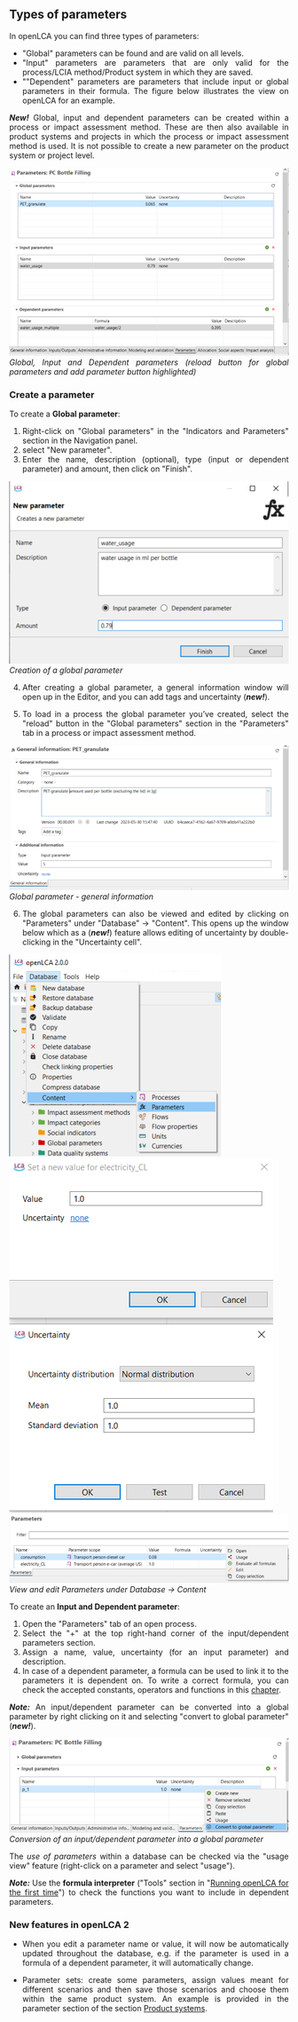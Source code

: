 ## Types of parameters

<div style='text-align: justify;'>

In openLCA you can find three types of parameters:

- "Global" parameters can be found and are valid on all levels. 
- "Input" parameters are parameters that are only valid for the process/LCIA method/Product system in which they are saved. 
- ""Dependent" parameters are parameters that include input or global parameters in their formula. The figure below illustrates the view on openLCA for an example.

**_New!_** Global, input and dependent parameters can be created within a process or impact assessment method. These are then also available in product systems and projects in which the process or impact assessment method is used. It is not possible to create a new parameter on the product system or project level.

![](../media/parameter_types.png)  
_Global, Input and Dependent parameters (reload button for global parameters and add parameter button highlighted)_

### Create a parameter

To create a **Global parameter**: 

 1. Right-click on "Global parameters" in the "Indicators and Parameters" section in the Navigation panel.
 2.	select "New parameter". 
 3. Enter the name, description (optional), type (input or dependent parameter) and amount, then click on "Finish". 

![](../media/create_global_parameter.png)  
_Creation of a global parameter_

4. After creating a global parameter, a general information window will open up in the Editor, and you can add tags and uncertainty (**_new!_**).

5. To load in a process the global parameter you’ve created, select the "reload" button in the "Global parameters" section in the "Parameters" tab in a process or impact assessment method.

![](../media/global_parameter_information.png)  
_Global parameter - general information_

6. The global parameters can also be viewed and edited by clicking on "Parameters" under "Database" &#8594; "Content". This opens up the window below which as a (**_new!_**) feature allows editing of uncertainty by double-clicking in the "Uncertainty cell".

![](../media/parameters_tools.png)
![](../media/editing_uncertainty_in_the_global_parameter_table_2.png)
![](../media/editing_uncertainty_in_the_global_parameter_table.png)
<br>_View and edit Parameters under Database &#8594; Content_

To create an **Input and Dependent parameter**:

1. Open the "Parameters" tab of an open process.
2. Select the "+" at the top right-hand corner of the input/dependent parameters section.
3. Assign a name, value, uncertainty (for an input parameter) and description.
4. In case of a dependent parameter, a formula can be used to link it to the parameters it is dependent on. To write a correct formula, you can check the accepted constants, operators and functions in this [chapter](../advanced_top/formulas_in_openlca.md).

**_Note:_** An input/dependent parameter can be converted into a global parameter by right clicking on it and selecting "convert to global parameter" (**_new!_**).

![](../media/convert_to_global_parameter.png)
_Conversion of an input/dependent parameter into a global parameter_

The _use of parameters_ within a database can be checked via the "usage view" feature (right-click on a parameter and select "usage").

_**Note:**_ Use the **formula interpreter** ("Tools" section in "[Running openLCA for the first time](../welcome_to_openLCA.md)") to check the functions you want to include in dependent parameters.

### New features in openLCA 2

- When you edit a parameter name or value, it will now be automatically updated throughout the database, e.g. if the parameter is used in a formula of a dependent parameter, it will automatically change. 

- Parameter sets: create some parameters, assign values meant for different scenarios and then save those scenarios and choose them within the same product system. An example is provided in the parameter section of the section [Product systems](../prod_sys/index.html). 

</div>